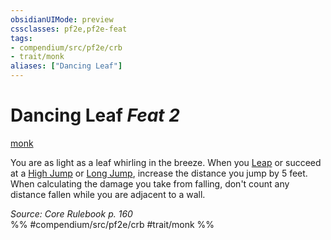 ```yaml
---
obsidianUIMode: preview
cssclasses: pf2e,pf2e-feat
tags:
- compendium/src/pf2e/crb
- trait/monk
aliases: ["Dancing Leaf"]
---
```

# Dancing Leaf  *Feat 2*  
[monk](rules/traits/monk.md "Monk Class Trait")  


You are as light as a leaf whirling in the breeze. When you [Leap](rules/actions/leap.md) or succeed at a [High Jump](rules/actions/high-jump.md) or [Long Jump](rules/actions/long-jump.md), increase the distance you jump by 5 feet. When calculating the damage you take from falling, don't count any distance fallen while you are adjacent to a wall.

*Source: Core Rulebook p. 160*  
%% #compendium/src/pf2e/crb #trait/monk %%